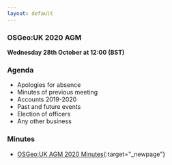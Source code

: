 ```yaml
---
layout: default
---
```


### OSGeo:UK 2020 AGM

**Wednesday 28th October at 12:00 (BST)**

### Agenda

* Apologies for absence
* Minutes of previous meeting
* Accounts 2019-2020
* Past and future events
* Election of officers
* Any other business

### Minutes

* [OSGeo:UK AGM 2020 Minutes](./agm2020minutes.html){:target="_newpage"}
